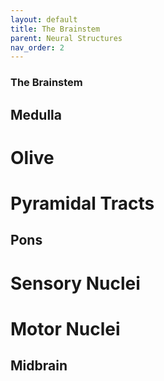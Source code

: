 ```yaml
---
layout: default
title: The Brainstem
parent: Neural Structures
nav_order: 2
---
```


### The Brainstem

## Medulla

# Olive

# Pyramidal Tracts

## Pons

# Sensory Nuclei

# Motor Nuclei

## Midbrain

